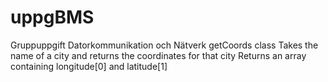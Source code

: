 # uppgBMS
Gruppuppgift Datorkommunikation och Nätverk
getCoords class
Takes the name of a city and returns the coordinates for that city
Returns an array containing longitude[0] and latitude[1]
